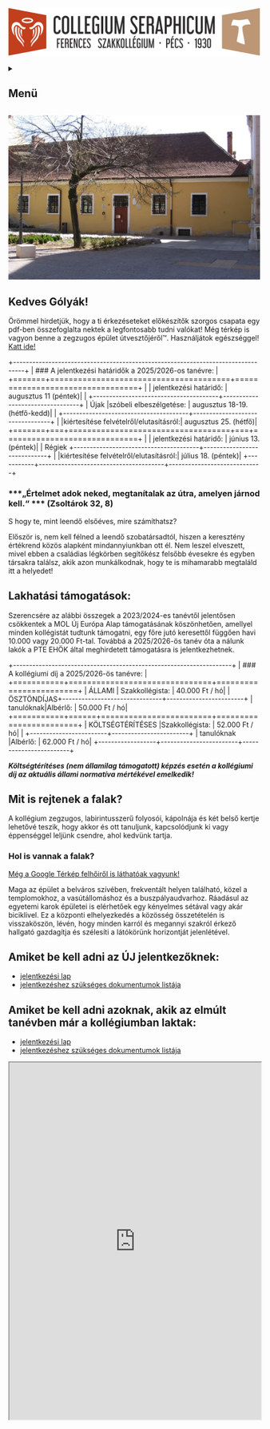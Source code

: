 ![](Arculati_Elemek/Logo/logo-long.png)

<details>
	<summary><h2>Menü</h2></summary>
- [Kezdőlap](/mobile_version.html)
- [Rólunk](/rolunk.html)
- [Programok](/programok.html)
- [Média](/Media.html)
- [Szakmai nap](/SzakmaiNap.html)
- [Felvételi](/Felveteli.html)
- [Galéria](/Galeria.html)
- [Dokumentumok](/dokumentumok.html)
- [DiákBizottság](/DB.html)
- [Felújítások](/felujitasok.html)
- [Kapcsolat](/kapcsolat.html)
- [FerencEST](/ferencest.html)
</details>

![](src/pictures/Kollegium_Bejarat.webp)

Kedves Gólyák!
-------------------
Örömmel hirdetjük, hogy a ti érkezéseteket előkészítők szorgos csapata egy pdf-ben összefoglalta nektek a legfontosabb
tudni valókat! Még térkép is vagyon benne a zegzugos épület útvesztőjéről™. Használjátok
egészséggel! [Katt ide!](/src/Szeráf_KÉSZ_velemjáró.pdf)

+---------------------------------------------------------------------------------+
| ### A jelentkezési határidők a 2025/2026-os tanévre:                            |
+=======+=======================================+=================================+
| | jelentkezési határidő:                | augusztus 11 (péntek)|
| +---------------------------------------+---------------------------------+
| Újak |szóbeli elbeszélgetése:                | augusztus 18-19. (hétfő-kedd)|
| +---------------------------------------+---------------------------------+
| |kiértesítése felvételről/elutasításról:| augusztus 25. (hétfő)|
+=======+===+===================================+===+=============================+
| | jelentkezési határidő:                | június 13. (péntek)|
| Régiek +---------------------------------------+-----------------------------+
| |kiértesítése felvételről/elutasításról:| július 18. (péntek)|
+-----------+---------------------------------------+-----------------------------+

### ***„Értelmet adok neked, megtanítalak az útra, amelyen járnod kell.“ ***   (Zsoltárok 32, 8)

S hogy te, mint leendő elsőéves, mire számíthatsz?

Először is, nem kell félned a leendő szobatársadtól, hiszen a keresztény értékrend közös alapként mindannyiunkban ott
él. Nem leszel elveszett, mivel ebben a családias légkörben segítőkész felsőbb évesekre és egyben társakra találsz, akik
azon munkálkodnak, hogy te is mihamarabb megtaláld itt a helyedet!

## Lakhatási támogatások:

Szerencsére az alábbi összegek a 2023/2024-es tanévtől jelentősen csökkentek a MOL Új Európa Alap támogatásának
köszönhetően, amellyel minden kollégistát tudtunk támogatni, egy főre jutó keresettől függően havi 10.000 vagy 20.000
Ft-tal. Továbbá a 2025/2026-ös tanév óta a nálunk lakók a PTE EHÖK által meghirdetett támogatásra is jelentkezhetnek.

+--------------------------------------------------------------------+
| ### A kollégiumi díj a 2025/2026-ös tanévre:                       |
+===========+===============================+========================+
|   ÁLLAMI  | Szakkollégista:               |          40.000 Ft / hó|
|ÖSZTÖNDÍJAS+-------------------------------+------------------------+
| tanulóknak|Albérlő:                       |          50.000 Ft / hó|
+===========+======+========================+========================+
| KÖLTSÉGTÉRÍTÉSES |Szakkollégista:         |          52.000 Ft / hó|
| +------------------------+------------------------+
|    tanulóknak    |Albérlő:                |          62.000 Ft / hó|
+------------------+------------------------+------------------------+

***Költségtérítéses (nem államilag támogatott) képzés esetén a kollégiumi díj az aktuális állami normatíva mértékével
emelkedik!***

## Mit is rejtenek a falak?

A kollégium zegzugos, labirintusszerű folyosói, kápolnája és két belső kertje lehetővé teszik, hogy akkor és ott
tanuljunk, kapcsolódjunk ki vagy éppenséggel leljünk csendre, ahol kedvünk tartja.

### Hol is vannak a falak?

[Még a Google Térkép felhőiről is láthatóak vagyunk!](https://maps.app.goo.gl/fpFwJwAoaB52ycz87)

Maga az épület a belváros szívében, frekventált helyen található, közel a templomokhoz, a vasútállomáshoz és a
buszpályaudvarhoz. Ráadásul az egyetemi karok épületei is elérhetőek egy kényelmes sétával vagy akár biciklivel. Ez a
központi elhelyezkedés a közösség összetételén is visszaköszön, lévén, hogy minden karról és megannyi szakról érkező
hallgató gazdagítja és szélesíti a látókörünk horizontját jelenlétével.

## Amiket be kell adni az ÚJ jelentkezőknek:

- [jelentkezési lap](/src/documents/2025/Jelentkezesi%20lap_%C3%9Ajaknak_2025.docx)
- [jelentkezéshez szükséges dokumentumok listája](/src/documents/2025/Dokumentumok%20list%C3%A1ja_%C3%9Aj%20jelentkez%C5%91k_2025.docx)

## Amiket be kell adni azoknak, akik az elmúlt tanévben már a kollégiumban laktak:

- [jelentkezési lap](/src/documents/2025/Jelentkez%C3%A9si%20lap_R%C3%A9gieknek_2025.docx)
- [jelentkezéshez szükséges dokumentumok listája](/src/documents/2025/Dokumentumok%20list%C3%A1ja_R%C3%A9giek_2025.docx)

<iframe allow="clipboard-write" allowfullscreen="allowfullscreen" class="fp-iframe" scrolling="no" style="aspect-ratio: 210/297; width: 100%;" src="https://heyzine.com/flip-book/ffb3c64821.html"><iframe>